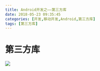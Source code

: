 ```yaml
---
title: Android开发之——第三方库
date: 2018-05-23 09:35:45
categories: [开发,移动开发,Android,第三方库]
tags: [第三方库]
---
```


# 第三方库
![][1]


[1]: https://raw.githubusercontent.com/PGzxc/images/master/blog-images/android-libraries.png